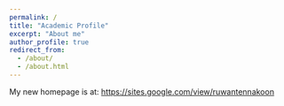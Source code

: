 ```yaml
---
permalink: /
title: "Academic Profile"
excerpt: "About me"
author_profile: true
redirect_from: 
  - /about/
  - /about.html
---
```


My new homepage is at: https://sites.google.com/view/ruwantennakoon



